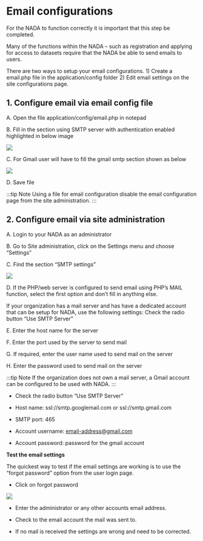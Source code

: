 # Email configurations

For the NADA to function correctly it is important that this step be completed.

Many of the functions within the NADA – such as registration and applying for access to datasets require that the NADA be able to send emails to users. 

There are two ways to setup your email configurations. 1) Create a email.php file in the application/config folder 2) Edit email settings on the site configurations page.

## 1. Configure email via email config file

A. Open the file application/config/email.php in notepad

B. Fill in the section using SMTP server with authentication enabled highlighted in below image

![](~@imageBase/images/smtp-config.png)

C. For Gmail user will have to fill the gmail smtp section shown as below

![](~@imageBase/images/gmail-email-config.png)

D. Save file

:::tip Note
Using a file for email configuration disable the email configuration page from the site administration.
:::


## 2. Configure email via site administration

A.	Login to your NADA as an administrator

B.	Go to Site administration, click on the Settings menu and choose “Settings”

C.	Find the section “SMTP settings”

![](~@imageBase/images/smtp-settings.png)

D.	If the PHP/web server is configured to send email using PHP’s MAIL function, select the first option and don’t fill in anything else.

If your organization has a mail server and has have a dedicated account that can be setup for NADA, use the following settings: Check the radio button “Use SMTP Server”

E.	Enter the host name for the server

F.	Enter the port used by the server to send mail

G.	If required, enter the user name used to send mail on the server

H.	Enter the password used to send mail on the server

:::tip Note
If the organization does not own a mail server, a Gmail account can be configured to be used with NADA.
:::

* Check the radio button “Use SMTP Server”

* Host name:  ssl://smtp.googlemail.com or ssl://smtp.gmail.com

* SMTP port: 465

* Account username: email-address@gmail.com

* Account password: password for the gmail account

**Test the email settings**

The quickest way to test if the email settings are working is to use the “forgot password” option from the user login page. 

*	Click on forgot password 

![](~@imageBase/images/forgot-password.png)
 
*	Enter the administrator or any other accounts email address. 

*	Check to the email account the mail was sent to.

*	If no mail is received the settings are wrong and need to be corrected.

